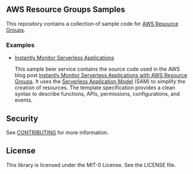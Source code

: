 ## AWS Resource Groups Samples

This repository contains a collection of sample code for [AWS Resource Groups](https://docs.aws.amazon.com/ARG/index.html).

### Examples

- [Instantly Monitor Serverless Applications](examples/instantly-monitor-serverless-applications)

  This sample beer service contains the source code used in the AWS blog post [Instantly Monitor Serverless Applications with AWS Resource Groups](https://aws.amazon.com/blogs/mt/instantly-monitor-serverless-applications-aws-resource-groups). It uses the [Serverless Application Model](https://docs.aws.amazon.com/serverless-application-model/latest/developerguide/what-is-sam.html) (SAM) to simplify the creation of resources. The template specification provides a clean syntax to describe functions, APIs, permissions, configurations, and events.

## Security

See [CONTRIBUTING](CONTRIBUTING.md#security-issue-notifications) for more information.

## License

This library is licensed under the MIT-0 License. See the LICENSE file.

